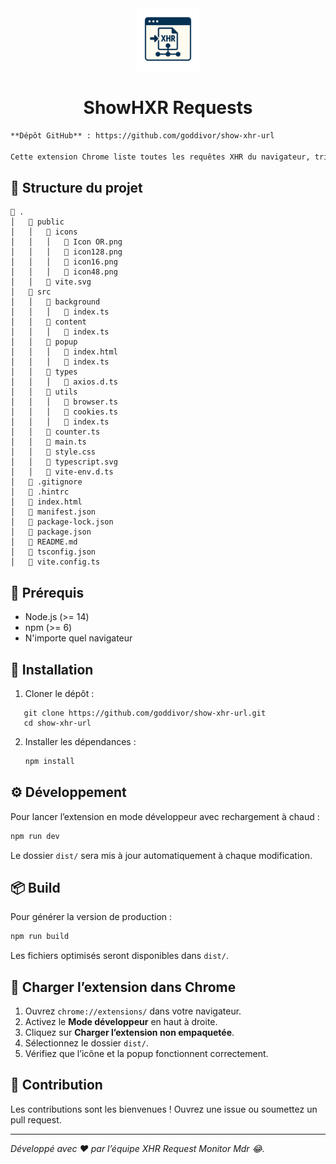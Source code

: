 <div align="center">
<a href="">
    <img src="public/icons/Icon%20OR.png" alt="ShowXhr" title="ShowXhr" width="100"/>
</a>

# ShowHXR Requests

</div>

```markdown
**Dépôt GitHub** : https://github.com/goddivor/show-xhr-url

Cette extension Chrome liste toutes les requêtes XHR du navigateur, triées par type (GET, POST, PUT, DELETE, etc.), et fournit une interface popup pour visualiser et filtrer ces appels en temps réel.
```

## 📁 Structure du projet

```
📁 .
│   📁 public
│   │   📁 icons
│   │   │   📄 Icon OR.png
│   │   │   📄 icon128.png
│   │   │   📄 icon16.png
│   │   │   📄 icon48.png
│   │   📄 vite.svg
│   📁 src
│   │   📁 background
│   │   │   📄 index.ts
│   │   📁 content
│   │   │   📄 index.ts
│   │   📁 popup
│   │   │   📄 index.html
│   │   │   📄 index.ts
│   │   📁 types
│   │   │   📄 axios.d.ts
│   │   📁 utils
│   │   │   📄 browser.ts
│   │   │   📄 cookies.ts
│   │   │   📄 index.ts
│   │   📄 counter.ts
│   │   📄 main.ts
│   │   📄 style.css
│   │   📄 typescript.svg
│   │   📄 vite-env.d.ts
│   📄 .gitignore
│   📄 .hintrc
│   📄 index.html
│   📄 manifest.json
│   📄 package-lock.json
│   📄 package.json
│   📄 README.md
│   📄 tsconfig.json
│   📄 vite.config.ts
```

## 🚀 Prérequis

- Node.js (>= 14)
- npm (>= 6)
- N'importe quel navigateur

## 🔧 Installation

1. Cloner le dépôt :

```
   git clone https://github.com/goddivor/show-xhr-url.git
   cd show-xhr-url
```

2. Installer les dépendances :

   ```bash
   npm install
   ```

## ⚙️ Développement

Pour lancer l’extension en mode développeur avec rechargement à chaud :

```bash
npm run dev
```

Le dossier `dist/` sera mis à jour automatiquement à chaque modification.

## 📦 Build

Pour générer la version de production :

```bash
npm run build
```

Les fichiers optimisés seront disponibles dans `dist/`.

## 🔎 Charger l’extension dans Chrome

1. Ouvrez `chrome://extensions/` dans votre navigateur.
2. Activez le **Mode développeur** en haut à droite.
3. Cliquez sur **Charger l’extension non empaquetée**.
4. Sélectionnez le dossier `dist/`.
5. Vérifiez que l’icône et la popup fonctionnent correctement.

## 🤝 Contribution

Les contributions sont les bienvenues ! Ouvrez une issue ou soumettez un pull request.

---

_Développé avec ❤️ par l’équipe XHR Request Monitor Mdr 😂._

